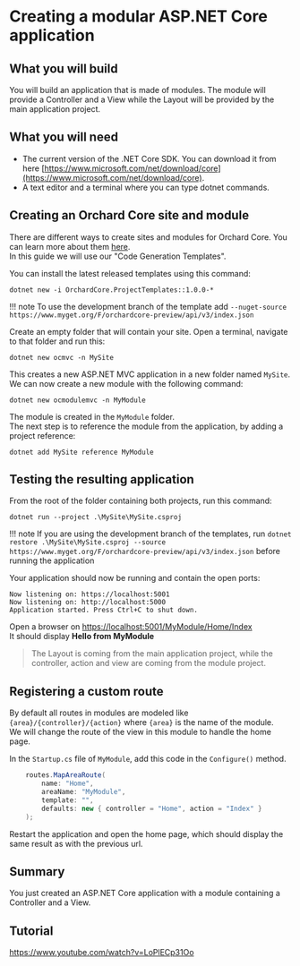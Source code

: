 # Creating a modular ASP.NET Core application

## What you will build

You will build an application that is made of modules. The module will provide a Controller and a View while the Layout will
be provided by the main application project.

## What you will need

- The current version of the .NET Core SDK. You can download it from here [https://www.microsoft.com/net/download/core](https://www.microsoft.com/net/download/core).
- A text editor and a terminal where you can type dotnet commands.

## Creating an Orchard Core site and module

There are different ways to create sites and modules for Orchard Core. You can learn more about them [here](../../getting-started/templates/README.md).  
In this guide we will use our "Code Generation Templates".

You can install the latest released templates using this command:

```dotnet new -i OrchardCore.ProjectTemplates::1.0.0-*```

!!! note
    To use the development branch of the template add `--nuget-source https://www.myget.org/F/orchardcore-preview/api/v3/index.json`

Create an empty folder that will contain your site. Open a terminal, navigate to that folder and run this:

```dotnet new ocmvc -n MySite```

This creates a new ASP.NET MVC application in a new folder named `MySite`.  
We can now create a new module with the following command:

```dotnet new ocmodulemvc -n MyModule```

The module is created in the `MyModule` folder.  
The next step is to reference the module from the application, by adding a project reference:

```dotnet add MySite reference MyModule```

## Testing the resulting application

From the root of the folder containing both projects, run this command:

`dotnet run --project .\MySite\MySite.csproj`

!!! note
    If you are using the development branch of the templates, run `dotnet restore .\MySite\MySite.csproj --source https://www.myget.org/F/orchardcore-preview/api/v3/index.json` before running the application

Your application should now be running and contain the open ports:

```
Now listening on: https://localhost:5001
Now listening on: http://localhost:5000
Application started. Press Ctrl+C to shut down.
```

Open a browser on <https://localhost:5001/MyModule/Home/Index>  
It should display __Hello from MyModule__

> The Layout is coming from the main application project, while the controller, action and view are coming from the module project.

## Registering a custom route

By default all routes in modules are modeled like `{area}/{controller}/{action}` where `{area}` is the name of the module.  
We will change the route of the view in this module to handle the home page.

In the `Startup.cs` file of `MyModule`, add this code in the `Configure()` method.

```csharp
    routes.MapAreaRoute(
        name: "Home",
        areaName: "MyModule",
        template: "",
        defaults: new { controller = "Home", action = "Index" }
    );
```

Restart the application and open the home page, which should display the same result as with the previous url.

## Summary

You just created an ASP.NET Core application with a module containing a Controller and a View.

## Tutorial

<https://www.youtube.com/watch?v=LoPlECp31Oo>
